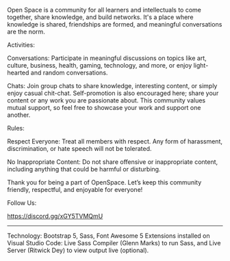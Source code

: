 Open Space is a community for all learners and intellectuals to come together, share knowledge, and build networks. It's a place where knowledge is shared, friendships are formed, and meaningful conversations are the norm.

Activities:

Conversations: Participate in meaningful discussions on topics like art, culture, business, health, gaming, technology, and more, or enjoy light-hearted and random conversations.

Chats: Join group chats to share knowledge, interesting content, or simply enjoy casual chit-chat. Self-promotion is also encouraged here; share your content or any work you are passionate about. This community values mutual support, so feel free to showcase your work and support one another.

Rules:

Respect Everyone: Treat all members with respect. Any form of harassment, discrimination, or hate speech will not be tolerated.

No Inappropriate Content: Do not share offensive or inappropriate content, including anything that could be harmful or disturbing.

Thank you for being a part of OpenSpace. Let’s keep this community friendly, respectful, and enjoyable for everyone!

Follow Us:

https://discord.gg/xGY5TVMQmU

---------------------------------------------------------------------------------------------------------------------------

Technology: Bootstrap 5, Sass, Font Awesome 5
Extensions installed on Visual Studio Code: Live Sass Compiler (Glenn Marks) to run Sass, and Live Server (Ritwick Dey) to view output live (optional).
